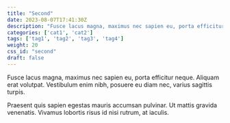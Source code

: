 ```yaml
---
title: "Second"
date: 2023-08-07T17:41:30Z
description: "Fusce lacus magna, maximus nec sapien eu, porta efficitur neque. Aliquam erat volutpat. Vestibulum enim nibh, posuere eu diam nec, varius sagittis turpis."
categories: ['cat1', 'cat2']
tags: ['tag1', 'tag2', 'tag3', 'tag4']
weight: 20
css_id: "second"
draft: false 
---
```

Fusce lacus magna, maximus nec sapien eu, porta efficitur neque. Aliquam erat volutpat. Vestibulum enim nibh, posuere eu diam nec, varius sagittis turpis.

Praesent quis sapien egestas mauris accumsan pulvinar. Ut mattis gravida venenatis. Vivamus lobortis risus id nisi rutrum, at iaculis.
